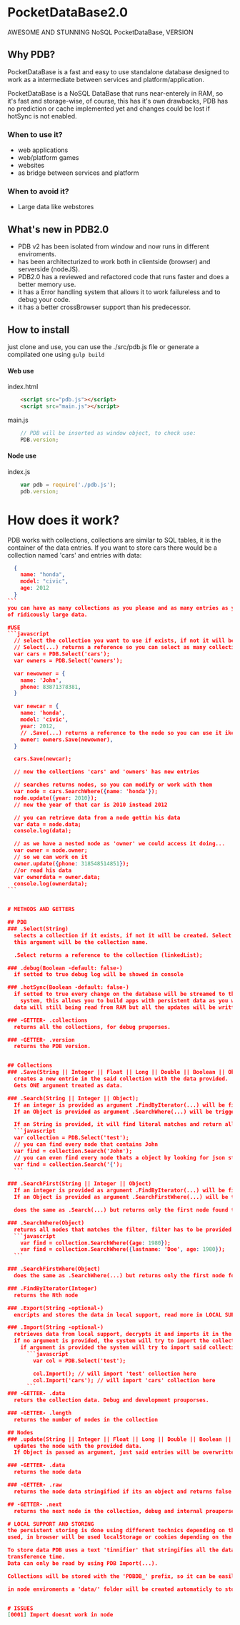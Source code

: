 # PocketDataBase2.0
AWESOME AND STUNNING NoSQL PocketDataBase, VERSION

## Why PDB?
PocketDataBase is a fast and easy to use standalone database designed to work as a intermediate between services
and platform/application.

PocketDataBase is a NoSQL DataBase that runs near-enterely in RAM, so it's fast and storage-wise, of course, this
has it's own drawbacks, PDB has no prediction or cache implemented yet and changes could be lost if hotSync is not
enabled.

### When to use it?
* web applications
* web/platform games
* websites
* as bridge between services and platform

### When to avoid it?
* Large data like webstores


## What's new in PDB2.0
* PDB v2 has been isolated from window and now runs in different enviroments.
* has been architecturized to work both in clientside (browser) and serverside (nodeJS).
* PDB2.0 has a reviewed and refactored code that runs faster and does a better memory use.
* it has a Error handling system that allows it to work failureless and to debug your code.
* it has a better crossBrowser support than his predecessor.

## How to install
just clone and use, you can use the ./src/pdb.js file or generate a compilated one using `gulp build`

#### Web use
index.html
```html
    <script src="pdb.js"></script>
    <script src="main.js"></script>
```
main.js
```javascript
    // PDB will be inserted as window object, to check use:
    PDB.version;
```

#### Node use
index.js
```javascript
    var pdb = require('./pdb.js');
    pdb.version;
```

# How does it work?
PDB works with collections, collections are similar to SQL tables, it is the container of the data entries.
If you want to store cars there would be a collection named 'cars' and entries with data:
````json
  {
    name: "honda",
    model: "civic",
    age: 2012
  }
```
you can have as many collections as you please and as many entries as you want, but, PDB stores the info in RAM so be sure you dont store large amounts
of ridicously large data.

#USE
```javascript
  // select the collection you want to use if exists, if not it will be created
  // Select(...) returns a reference so you can select as many collections as you want and work on them simultaneosuly
  var cars = PDB.Select('cars');
  var owners = PDB.Select('owners');

  var newowner = {
    name: 'John',
    phone: 83871378381,
  }

  var newcar = {
    name: 'honda',
    model: 'civic',
    year: 2012,
    // .Save(...) returns a reference to the node so you can use it ike this
    owner: owners.Save(newowner),
  }

  cars.Save(newcar);

  // now the collections 'cars' and 'owners' has new entries

  // searches returns nodes, so you can modify or work with them
  var node = cars.SearchWhere({name: 'honda'});
  node.update({year: 2010}); 
  // now the year of that car is 2010 instead 2012

  // you can retrieve data from a node gettin his data
  var data = node.data;
  console.log(data);

  // as we have a nested node as 'owner' we could access it doing...
  var owner = node.owner;
  // so we can work on it
  owner.update({phone: 318548514851});
  //or read his data
  var ownerdata = owner.data;
  console.log(ownerdata);
```


# METHODS AND GETTERS

## PDB
### .Select(String)
  selects a collection if it exists, if not it will be created. Select gets ONE argument that has to be a *String*,
  this argument will be the collection name.

  .Select returns a reference to the collection (linkedList);

### .debug(Boolean -default: false-)
  if setted to true debug log will be showed in console

### .hotSync(Boolean -default: false-)
  if setted to true every change on the database will be streamed to the exportInterface to make it persistent in the
    system, this allows you to build apps with persistent data as you would with other database systems.
  data will still being read from RAM but all the updates will be written in local.

### -GETTER- .collections
  returns all the collections, for debug pruporses.

### -GETTER- .version
  returns the PDB version.


## Collections
### .Save(String || Integer || Float || Long || Double || Boolean || Object || Array)
  creates a new entrie in the said collection with the data provided.
  Gets ONE argument treated as data.

### .Search(String || Integer || Object);
  If an integer is provided as argument .FindByIterator(...) will be fired, read it instead.
  If an Object is provided as argument .SearchWhere(...) will be triggered, read instead.

  If an String is provided, it will find literal matches and return all of them.
  ```javascript
  var collection = PDB.Select('test');
  // you can find every node that contains John
  var find = collection.Search('John');
  // you can even find every node thats a object by looking for json structures like
  var find = collection.Search('{');
  ```

### .SearchFirst(String || Integer || Object)
  If an integer is provided as argument .FindByIterator(...) will be fired, read it instead.
  If an Object is provided as argument .SearchFirstWhere(...) will be triggered, read instead.

  does the same as .Search(...) but returns only the first node found that matches.

### .SearchWhere(Object)
  returns all nodes that matches the filter, filter has to be provided as argument with an object
  ```javascript
    var find = collection.SearchWhere({age: 1980});
    var find = collection.SearchWhere({lastname: 'Doe', age: 1980});
  ```

### .SearchFirstWhere(Object)
  does the same as .SearchWhere(...) but returns only the first node found that matches the filter.

### .FindByIterator(Integer)
  returns the Nth node

### .Export(String -optional-)
  encripts and stores the data in local support, read more in LOCAL SUPPORT AND STORING

### .Import(String -optional-)
  retrieves data from local support, decrypts it and imports it in the said collection.
  if no argument is provided, the system will try to import the collection named like the active collection,
    if argument is provided the system will try to import said collection
      ```javascript
        var col = PDB.Select('test');

        col.Import(); // will import 'test' collection here
        col.Import('cars'); // will import 'cars' collection here
      ```
### -GETTER- .data
  returs the collection data. Debug and development prouporses.

### -GETTER- .length
  returns the number of nodes in the collection

## Nodes
### .update(String || Integer || Float || Long || Double || Boolean || Object || Array)
  updates the node with the provided data.
  If Object is passed as argument, just said entries will be overwritten.

### -GETTER- .data
  returns the node data

### -GETTER- .raw
  returns the node data stringified if its an object and returns false if fata is a primitive

## -GETTER- .next
  returns the next node in the collection, debug and internal prouporses

# LOCAL SUPPORT AND STORING
the persistent storing is done using different technics depending on the platform, in node enviroments fs will be
used, in browser will be used localStorage or cookies depending on the avaiability.

To store data PDB uses a text 'tinnifier' that stringifies all the data and transforms it to ofusced characters to save space and
transference time.
Data can only be read by using PDB Import(...).

Collections will be stored with the 'PDBDB_' prefix, so it can be easily identificable.

in node enviroments a 'data/' folder will be created automaticly to store the collections.


# ISSUES
[0001] Import doesnt work in node
